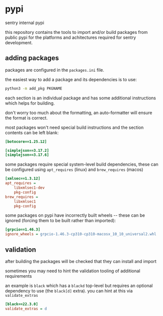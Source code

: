 pypi
====

sentry internal pypi

this repository contains the tools to import and/or build packages from public pypi for the
platforms and achitectures required for sentry development.

## adding packages

packages are configured in the `packages.ini` file.

the easiest way to add a package and its dependencies is to use:

```bash
python3 -m add_pkg PKGNAME
```

each section is an individual package and has some additional instructions which helps for
building.

don't worry too much about the formatting, an auto-formatter will ensure the format is correct.

most packages won't need special build instructions and the section contents can be left blank:

```ini
[botocore==1.25.12]

[simplejson==3.17.2]
[simplejson==3.17.6]
```

some packages require special system-level build dependencies, these can be configured using
`apt_requires` (linux) and `brew_requires` (macos)

```ini
[xmlsec==1.3.12]
apt_requires =
    libxmlsec1-dev
    pkg-config
brew_requires =
    libxmlsec1
    pkg-config
```

some packages on pypi have incorrectly built wheels -- these can be ignored (forcing them to
be built rather than imported):

```ini
[grpcio==1.46.3]
ignore_wheels = grpcio-1.46.3-cp310-cp310-macosx_10_10_universal2.whl
```

## validation

after building the packages will be checked that they can install and import

sometimes you may need to hint the validation tooling of additional requirements

an example is `black` which has a `blackd` top-level but requires an optional
dependency to use (the `black[d]` extra).  you can hint at this via
`validate_extras`

```ini
[black==22.3.0]
validate_extras = d
```
